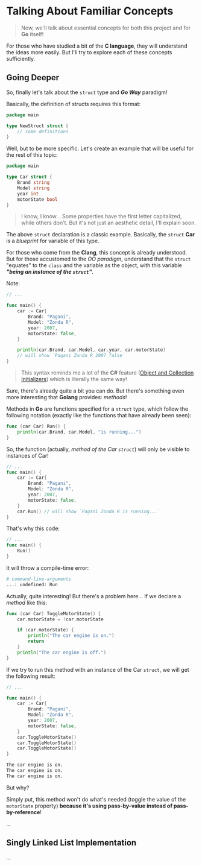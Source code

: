 # Talking About Familiar Concepts

> Now, we'll talk about essential concepts for both this project and for **Go** itself!

For those who have studied a bit of the **C language**, they will understand the ideas more easily. But I'll try to explore each of these concepts sufficiently.

## Going Deeper

So, finally let's talk about the `struct` type and **_Go Way_** paradigm!

Basically, the definition of structs requires this format:

```go
package main

type NewStruct struct {
    // some definitions
}
```

Well, but to be more specific. Let's create an example that will be useful for the rest of this topic:

```go
package main

type Car struct {
    Brand string
    Model string
    year int
    motorState bool
}
```

> I know, I know... Some properties have the first letter capitalized, while others don't. But it's not just an aesthetic detail, I'll explain soon.

The above `struct` declaration is a classic example. Basically, the `struct` **Car** is a _blueprint_ for variable of this type.

For those who come from the **Clang**, this concept is already understood. But for those accustomed to the _OO paradigm_, understand that the `struct` "equates" to the `class` and the variable as the object, with this variable **_"being an instance of the `struct`"_**.

Note:

```go
// ...

func main() {
    car := Car{
        Brand: "Pagani",
        Model: "Zonda R",
        year: 2007,
        motorState: false,
    }

    println(car.Brand, car.Model, car.year, car.motorState)
    // will show `Pagani Zonda R 2007 false`
}
```

> This syntax reminds me a lot of the **C#** feature ([Object and Collection Initializers](https://learn.microsoft.com/en-us/dotnet/csharp/programming-guide/classes-and-structs/object-and-collection-initializers)) which is literally the same way!

Sure, there's already quite a bit you can do. But there's something even more interesting that **Golang** provides: _methods_!

Methods in **Go** are functions specified for a `struct` type, which follow the following notation (exactly like the functions that have already been seen):

```go
func (car Car) Run() {
    println(car.Brand, car.Model, "is running...")
}
```

So, the function (actually, _method of the Car `struct`_) will only be visible to instances of Car!

```go
// ...
func main() {
    car := Car{
        Brand: "Pagani",
        Model: "Zonda R",
        year: 2007,
        motorState: false,
    }
    car.Run() // will show `Pagani Zonda R is running...`
}
```

That's why this code:

```go
// ...
func main() {
    Run()
}
```

It will throw a compile-time error:

```bash
# command-line-arguments
...: undefined: Run
```

Actually, quite interesting! But there's a problem here... If we declare a _method_ like this:

```go
func (car Car) ToggleMotorState() {
    car.motorState = !car.motorState

    if (car.motorState) {
        println("The car engine is on.")
        return
    }
    println("The car engine is off.")
}
```

If we try to run this method with an instance of the Car `struct`, we will get the following result:

```go
// ...

func main() {
    car := Car{
        Brand: "Pagani",
        Model: "Zonda R",
        year: 2007,
        motorState: false,
    }
    car.ToggleMotorState()
    car.ToggleMotorState()
    car.ToggleMotorState()
}
```

```bash
The car engine is on.
The car engine is on.
The car engine is on.
```

But why?

Simply put, this method won't do what's needed (toggle the value of the `motorState` property) **because it's using pass-by-value instead of pass-by-reference**!

...

[//]: # "ponteiros e interfaces (Go Way), para aí sim avançar para o próximo tópico!"

## Singly Linked List Implementation

...

[//]: # "Falar sobre `error`, módulos, exportações e importações no Go e implementar a singly linked list de forma detalhada"
